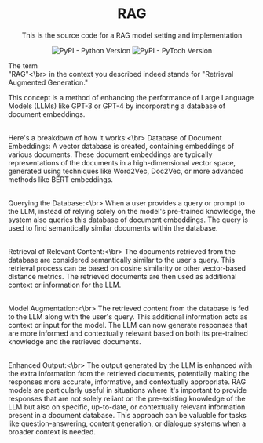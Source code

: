 <div align="center">
<h1><b>RAG</b></h1>
<p>This is the source code for a RAG model setting and implementation</p>
</div>

<div align="center">
<img alt="PyPI - Python Version" src="https://img.shields.io/badge/Python-3.9-blue">
<img alt="PyPI - PyToch Version" src="https://img.shields.io/badge/PyTorch-1.11.0-blue">

</div>

The term <br>"RAG"<\br> in the context you described indeed stands for "Retrieval Augmented Generation."

This concept is a method of enhancing the performance of Large Language Models (LLMs) like GPT-3 or GPT-4 by incorporating a database of document embeddings.

<br>Here's a breakdown of how it works:<\br> Database of Document Embeddings: A vector database is created, containing embeddings of various documents. These document embeddings are typically representations of the documents in a high-dimensional vector space, generated using techniques like Word2Vec, Doc2Vec, or more advanced methods like BERT embeddings.

<br>Querying the Database:<\br> When a user provides a query or prompt to the LLM, instead of relying solely on the model's pre-trained knowledge, the system also queries this database of document embeddings. The query is used to find semantically similar documents within the database.

<br>Retrieval of Relevant Content:<\br> The documents retrieved from the database are considered semantically similar to the user's query. This retrieval process can be based on cosine similarity or other vector-based distance metrics. The retrieved documents are then used as additional context or information for the LLM.

<br>Model Augmentation:<\br> The retrieved content from the database is fed to the LLM along with the user's query. This additional information acts as context or input for the model. The LLM can now generate responses that are more informed and contextually relevant based on both its pre-trained knowledge and the retrieved documents.

<br>Enhanced Output:<\br> The output generated by the LLM is enhanced with the extra information from the retrieved documents, potentially making the responses more accurate, informative, and contextually appropriate. RAG models are particularly useful in situations where it's important to provide responses that are not solely reliant on the pre-existing knowledge of the LLM but also on specific, up-to-date, or contextually relevant information present in a document database. This approach can be valuable for tasks like question-answering, content generation, or dialogue systems when a broader context is needed.

